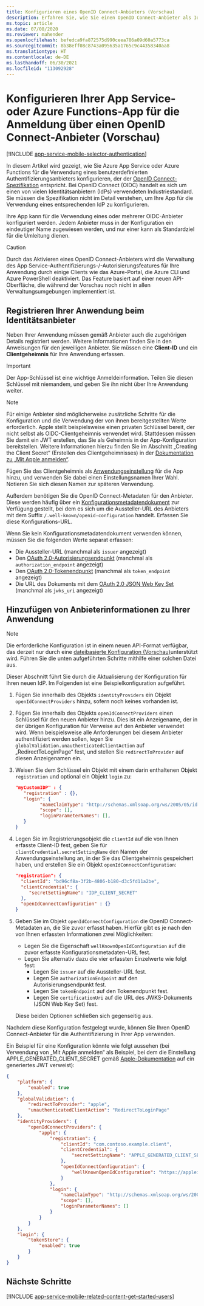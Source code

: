 ```yaml
---
title: Konfigurieren eines OpenID Connect-Anbieters (Vorschau)
description: Erfahren Sie, wie Sie einen OpenID Connect-Anbieter als Identitätsanbieter für Ihre App Services- oder Azure Functions-App konfigurieren.
ms.topic: article
ms.date: 07/08/2020
ms.reviewer: mahender
ms.openlocfilehash: befedca9fa872575d990ceea786a09d60a5773ca
ms.sourcegitcommit: 8b38eff08c8743a095635a1765c9c44358340aa8
ms.translationtype: HT
ms.contentlocale: de-DE
ms.lasthandoff: 06/30/2021
ms.locfileid: "113092928"
---
```

# <a name="configure-your-app-service-or-azure-functions-app-to-login-using-an-openid-connect-provider-preview"></a>Konfigurieren Ihrer App Service- oder Azure Functions-App für die Anmeldung über einen OpenID Connect-Anbieter (Vorschau)

[!INCLUDE [app-service-mobile-selector-authentication](../../includes/app-service-mobile-selector-authentication.md)]

In diesem Artikel wird gezeigt, wie Sie Azure App Service oder Azure Functions für die Verwendung eines benutzerdefinierten Authentifizierungsanbieters konfigurieren, der der [OpenID Connect-Spezifikation](https://openid.net/connect/) entspricht. Bei OpenID Connect (OIDC) handelt es sich um einen von vielen Identitätsanbietern (IdPs) verwendeten Industriestandard. Sie müssen die Spezifikation nicht im Detail verstehen, um Ihre App für die Verwendung eines entsprechenden IdP zu konfigurieren.

Ihre App kann für die Verwendung eines oder mehrerer OIDC-Anbieter konfiguriert werden. Jedem Anbieter muss in der Konfiguration ein eindeutiger Name zugewiesen werden, und nur einer kann als Standardziel für die Umleitung dienen.

> [!CAUTION]
> Durch das Aktivieren eines OpenID Connect-Anbieters wird die Verwaltung des App Service-Authentifizierungs-/-Autorisierungsfeatures für Ihre Anwendung durch einige Clients wie das Azure-Portal, die Azure CLI und Azure PowerShell deaktiviert. Das Feature basiert auf einer neuen API-Oberfläche, die während der Vorschau noch nicht in allen Verwaltungsumgebungen implementiert ist.

## <a name="register-your-application-with-the-identity-provider"></a><a name="register"> </a>Registrieren Ihrer Anwendung beim Identitätsanbieter

Neben Ihrer Anwendung müssen gemäß Anbieter auch die zugehörigen Details registriert werden. Weitere Informationen finden Sie in den Anweisungen für den jeweiligen Anbieter. Sie müssen eine **Client-ID** und ein **Clientgeheimnis** für Ihre Anwendung erfassen.

> [!IMPORTANT]
> Der App-Schlüssel ist eine wichtige Anmeldeinformation. Teilen Sie diesen Schlüssel mit niemandem, und geben Sie ihn nicht über Ihre Anwendung weiter.
>

> [!NOTE]
> Für einige Anbieter sind möglicherweise zusätzliche Schritte für die Konfiguration und die Verwendung der von ihnen bereitgestellten Werte erforderlich. Apple stellt beispielsweise einen privaten Schlüssel bereit, der nicht selbst als OIDC-Clientgeheimnis verwendet wird. Stattdessen müssen Sie damit ein JWT erstellen, das Sie als Geheimnis in der App-Konfiguration bereitstellen. Weitere Informationen hierzu finden Sie im Abschnitt „Creating the Client Secret“ (Erstellen des Clientgeheimnisses) in der [Dokumentation zu „Mit Apple anmelden“](https://developer.apple.com/documentation/sign_in_with_apple/generate_and_validate_tokens).
>

Fügen Sie das Clientgeheimnis als [Anwendungseinstellung](./configure-common.md#configure-app-settings) für die App hinzu, und verwenden Sie dabei einen Einstellungsnamen Ihrer Wahl. Notieren Sie sich diesen Namen zur späteren Verwendung.

Außerdem benötigen Sie die OpenID Connect-Metadaten für den Anbieter. Diese werden häufig über ein [Konfigurationsmetadatendokument](https://openid.net/specs/openid-connect-discovery-1_0.html#ProviderConfig) zur Verfügung gestellt, bei dem es sich um die Aussteller-URL des Anbieters mit dem Suffix `/.well-known/openid-configuration` handelt. Erfassen Sie diese Konfigurations-URL.

Wenn Sie kein Konfigurationsmetadatendokument verwenden können, müssen Sie die folgenden Werte separat erfassen:

- Die Aussteller-URL (manchmal als `issuer` angezeigt)
- Den [OAuth 2.0-Autorisierungsendpunkt](https://tools.ietf.org/html/rfc6749#section-3.1) (manchmal als `authorization_endpoint` angezeigt)
- Den [OAuth 2.0-Tokenendpunkt](https://tools.ietf.org/html/rfc6749#section-3.2) (manchmal als `token_endpoint` angezeigt)
- Die URL des Dokuments mit dem [OAuth 2.0 JSON Web Key Set](https://tools.ietf.org/html/rfc8414#section-2) (manchmal als `jwks_uri` angezeigt)

## <a name="add-provider-information-to-your-application"></a><a name="configure"> </a>Hinzufügen von Anbieterinformationen zu Ihrer Anwendung

> [!NOTE]
> Die erforderliche Konfiguration ist in einem neuen API-Format verfügbar, das derzeit nur durch eine [dateibasierte Konfiguration (Vorschau)](configure-authentication-file-based.md)unterstützt wird. Führen Sie die unten aufgeführten Schritte mithilfe einer solchen Datei aus.

Dieser Abschnitt führt Sie durch die Aktualisierung der Konfiguration für Ihren neuen IdP. Im Folgenden ist eine Beispielkonfiguration aufgeführt.

1. Fügen Sie innerhalb des Objekts `identityProviders` ein Objekt `openIdConnectProviders` hinzu, sofern noch keines vorhanden ist.
1. Fügen Sie innerhalb des Objekts `openIdConnectProviders` einen Schlüssel für den neuen Anbieter hinzu. Dies ist ein Anzeigename, der in der übrigen Konfiguration für Verweise auf den Anbieter verwendet wird. Wenn beispielsweise alle Anforderungen bei diesem Anbieter authentifiziert werden sollen, legen Sie `globalValidation.unauthenticatedClientAction` auf „RedirectToLoginPage“ fest, und stellen Sie `redirectToProvider` auf diesen Anzeigenamen ein.
1. Weisen Sie dem Schlüssel ein Objekt mit einem darin enthaltenen Objekt `registration` und optional ein Objekt `login` zu:
    
    ```json
    "myCustomIDP" : {
       "registration" : {},
       "login": {
             "nameClaimType": "http://schemas.xmlsoap.org/ws/2005/05/identity/claims/name",
             "scope": [],
             "loginParameterNames": [],
       }
    }
    ```

1. Legen Sie im Registrierungsobjekt die `clientId` auf die von Ihnen erfasste Client-ID fest, geben Sie für `clientCredential.secretSettingName` den Namen der Anwendungseinstellung an, in der Sie das Clientgeheimnis gespeichert haben, und erstellen Sie ein Objekt `openIdConnectConfiguration`:

    ```json
    "registration": {
      "clientId": "bd96cf8a-3f2b-4806-b180-d3c5fd11a2be",
      "clientCredential": {
         "secretSettingName": "IDP_CLIENT_SECRET"
      },
      "openIdConnectConfiguration" : {}
    }
    ```

1. Geben Sie im Objekt `openIdConnectConfiguration` die OpenID Connect-Metadaten an, die Sie zuvor erfasst haben. Hierfür gibt es je nach den von Ihnen erfassten Informationen zwei Möglichkeiten:

    - Legen Sie die Eigenschaft `wellKnownOpenIdConfiguration` auf die zuvor erfasste Konfigurationsmetadaten-URL fest.
    - Legen Sie alternativ dazu die vier erfassten Einzelwerte wie folgt fest:
        - Legen Sie `issuer` auf die Aussteller-URL fest.
        - Legen Sie `authorizationEndpoint` auf den Autorisierungsendpunkt fest.
        - Legen Sie `tokenEndpoint` auf den Tokenendpunkt fest.
        - Legen Sie `certificationUri` auf die URL des JWKS-Dokuments (JSON Web Key Set) fest.

    Diese beiden Optionen schließen sich gegenseitig aus.

Nachdem diese Konfiguration festgelegt wurde, können Sie Ihren OpenID Connect-Anbieter für die Authentifizierung in Ihrer App verwenden.

Ein Beispiel für eine Konfiguration könnte wie folgt aussehen (bei Verwendung von „Mit Apple anmelden“ als Beispiel, bei dem die Einstellung APPLE_GENERATED_CLIENT_SECRET gemäß [Apple-Dokumentation](https://developer.apple.com/documentation/sign_in_with_apple/generate_and_validate_tokens) auf ein generiertes JWT verweist):

```json
{
    "platform": {
        "enabled": true
    },
    "globalValidation": {
        "redirectToProvider": "apple",
        "unauthenticatedClientAction": "RedirectToLoginPage"
    },
    "identityProviders": {
        "openIdConnectProviders": {
            "apple": {
                "registration": {
                    "clientId": "com.contoso.example.client",
                    "clientCredential": {
                        "secretSettingName": "APPLE_GENERATED_CLIENT_SECRET"
                    },
                    "openIdConnectConfiguration": {
                        "wellKnownOpenIdConfiguration": "https://appleid.apple.com/.well-known/openid-configuration"
                    }
                },
                "login": {
                    "nameClaimType": "http://schemas.xmlsoap.org/ws/2005/05/identity/claims/name",
                    "scope": [],
                    "loginParameterNames": []
                }
            }
        }
    },
    "login": {
        "tokenStore": {
            "enabled": true
        }
    }     
}
```

## <a name="next-steps"></a><a name="related-content"> </a>Nächste Schritte

[!INCLUDE [app-service-mobile-related-content-get-started-users](../../includes/app-service-mobile-related-content-get-started-users.md)]

